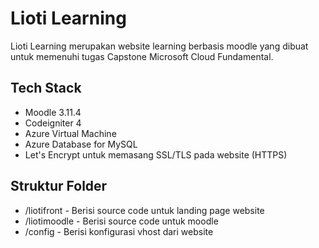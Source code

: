 # Lioti Learning

Lioti Learning merupakan website learning berbasis moodle yang dibuat untuk memenuhi tugas Capstone Microsoft Cloud Fundamental.

## Tech Stack

- Moodle 3.11.4
- Codeigniter 4
- Azure Virtual Machine
- Azure Database for MySQL
- Let's Encrypt untuk memasang SSL/TLS pada website (HTTPS)

## Struktur Folder

- /liotifront - Berisi source code untuk landing page website
- /liotimoodle - Berisi source code untuk moodle
- /config - Berisi konfigurasi vhost dari website


